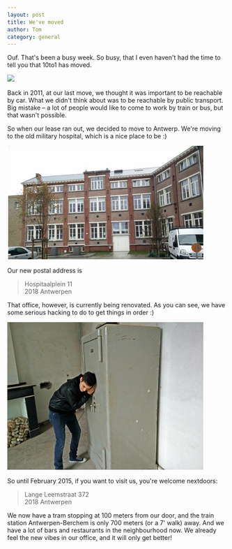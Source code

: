 ```yaml
---
layout: post
title: We've moved
author: Tom
category: general
---
```


Ouf. That's been a busy week. So busy, that I even haven't had the time to tell you that 10to1 has moved.

<a href='https://www.facebook.com/WillemPirquin.be/photos/a.117644745018724.19557.115192035263995/651162345000292/?type=1&notif_t=like'><img src="https://www.dropbox.com/s/0y7xw3yv50ydf44/FB_Header.png?raw=1" width='450'/></a>

Back in 2011, at our last move, we thought it was important to be reachable by car. What we didn't think about was to be reachable by public transport. Big mistake – a lot of people would like to come to work by train or bus, but that wasn't possible.

So when our lease ran out, we decided to move to Antwerp. We're moving to the old military hospital, which is a nice place to be :)

![](/img/kantoor_front.jpg)

Our new postal address is

> Hospitaalplein 11<br/>
2018 Antwerpen

That office, however, is currently being renovated. As you can see, we have some serious hacking to do to get things in order :)

![](/img/kantoor_to_be_renovated.jpg)

So until February 2015, if you want to visit us, you're welcome nextdoors:

> Lange Leemstraat 372<br/>
2018 Antwerpen

We now have a tram stopping at 100 meters from our door, and the train station Antwerpen-Berchem is only 700 meters (or a 7' walk) away. And we have a lot of bars and restaurants in the neighbourhood now. We already feel the new vibes in our office, and it will only get better!
